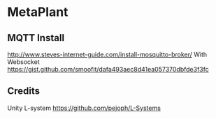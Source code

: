 # MetaPlant


## MQTT Install
http://www.steves-internet-guide.com/install-mosquitto-broker/
With Websocket https://gist.github.com/smoofit/dafa493aec8d41ea057370dbfde3f3fc

## Credits
Unity L-system https://github.com/pejoph/L-Systems
